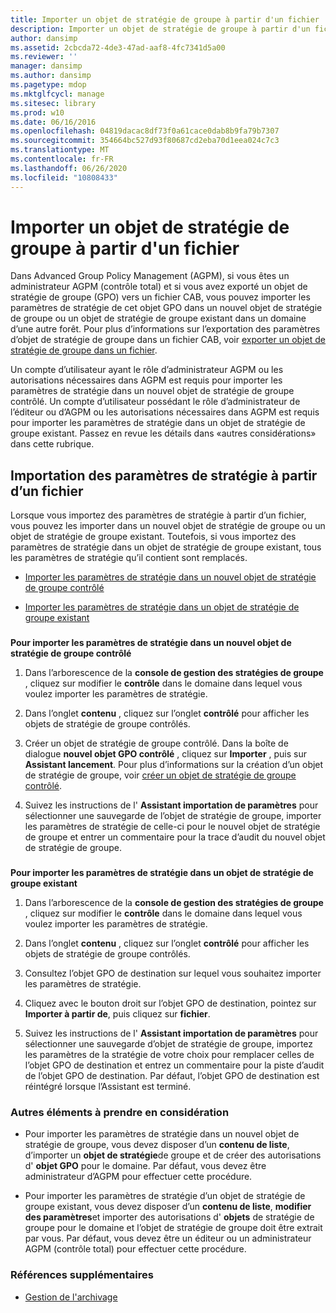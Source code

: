 ```yaml
---
title: Importer un objet de stratégie de groupe à partir d'un fichier
description: Importer un objet de stratégie de groupe à partir d'un fichier
author: dansimp
ms.assetid: 2cbcda72-4de3-47ad-aaf8-4fc7341d5a00
ms.reviewer: ''
manager: dansimp
ms.author: dansimp
ms.pagetype: mdop
ms.mktglfcycl: manage
ms.sitesec: library
ms.prod: w10
ms.date: 06/16/2016
ms.openlocfilehash: 04819dacac8df73f0a61cace0dab8b9fa79b7307
ms.sourcegitcommit: 354664bc527d93f80687cd2eba70d1eea024c7c3
ms.translationtype: MT
ms.contentlocale: fr-FR
ms.lasthandoff: 06/26/2020
ms.locfileid: "10808433"
---
```

# Importer un objet de stratégie de groupe à partir d'un fichier


Dans Advanced Group Policy Management (AGPM), si vous êtes un administrateur AGPM (contrôle total) et si vous avez exporté un objet de stratégie de groupe (GPO) vers un fichier CAB, vous pouvez importer les paramètres de stratégie de cet objet GPO dans un nouvel objet de stratégie de groupe ou un objet de stratégie de groupe existant dans un domaine d’une autre forêt. Pour plus d’informations sur l’exportation des paramètres d’objet de stratégie de groupe dans un fichier CAB, voir [exporter un objet de stratégie de groupe dans un fichier](export-a-gpo-to-a-file.md).

Un compte d’utilisateur ayant le rôle d’administrateur AGPM ou les autorisations nécessaires dans AGPM est requis pour importer les paramètres de stratégie dans un nouvel objet de stratégie de groupe contrôlé. Un compte d’utilisateur possédant le rôle d’administrateur de l’éditeur ou d’AGPM ou les autorisations nécessaires dans AGPM est requis pour importer les paramètres de stratégie dans un objet de stratégie de groupe existant. Passez en revue les détails dans «autres considérations» dans cette rubrique.

## Importation des paramètres de stratégie à partir d’un fichier


Lorsque vous importez des paramètres de stratégie à partir d’un fichier, vous pouvez les importer dans un nouvel objet de stratégie de groupe ou un objet de stratégie de groupe existant. Toutefois, si vous importez des paramètres de stratégie dans un objet de stratégie de groupe existant, tous les paramètres de stratégie qu’il contient sont remplacés.

-   [Importer les paramètres de stratégie dans un nouvel objet de stratégie de groupe contrôlé](#bkmk-new)

-   [Importer les paramètres de stratégie dans un objet de stratégie de groupe existant](#bkmk-existing)

### <a href="" id="bkmk-new"></a>

**Pour importer les paramètres de stratégie dans un nouvel objet de stratégie de groupe contrôlé**

1.  Dans l’arborescence de la **console de gestion des stratégies de groupe** , cliquez sur modifier le **contrôle** dans le domaine dans lequel vous voulez importer les paramètres de stratégie.

2.  Dans l’onglet **contenu** , cliquez sur l’onglet **contrôlé** pour afficher les objets de stratégie de groupe contrôlés.

3.  Créer un objet de stratégie de groupe contrôlé. Dans la boîte de dialogue **nouvel objet GPO contrôlé** , cliquez sur **Importer** , puis sur **Assistant lancement**. Pour plus d’informations sur la création d’un objet de stratégie de groupe, voir [créer un objet de stratégie de groupe contrôlé](create-a-new-controlled-gpo-agpm40.md).

4.  Suivez les instructions de l' **Assistant importation de paramètres** pour sélectionner une sauvegarde de l’objet de stratégie de groupe, importer les paramètres de stratégie de celle-ci pour le nouvel objet de stratégie de groupe et entrer un commentaire pour la trace d’audit du nouvel objet de stratégie de groupe.

### <a href="" id="bkmk-existing"></a>

**Pour importer les paramètres de stratégie dans un objet de stratégie de groupe existant**

1.  Dans l’arborescence de la **console de gestion des stratégies de groupe** , cliquez sur modifier le **contrôle** dans le domaine dans lequel vous voulez importer les paramètres de stratégie.

2.  Dans l’onglet **contenu** , cliquez sur l’onglet **contrôlé** pour afficher les objets de stratégie de groupe contrôlés.

3.  Consultez l’objet GPO de destination sur lequel vous souhaitez importer les paramètres de stratégie.

4.  Cliquez avec le bouton droit sur l’objet GPO de destination, pointez sur **Importer à partir de**, puis cliquez sur **fichier**.

5.  Suivez les instructions de l' **Assistant importation de paramètres** pour sélectionner une sauvegarde d’objet de stratégie de groupe, importez les paramètres de la stratégie de votre choix pour remplacer celles de l’objet GPO de destination et entrez un commentaire pour la piste d’audit de l’objet GPO de destination. Par défaut, l’objet GPO de destination est réintégré lorsque l’Assistant est terminé.

### Autres éléments à prendre en considération

-   Pour importer les paramètres de stratégie dans un nouvel objet de stratégie de groupe, vous devez disposer d’un **contenu de liste**, d’importer un **objet de stratégie**de groupe et de créer des autorisations d' **objet GPO** pour le domaine. Par défaut, vous devez être administrateur d’AGPM pour effectuer cette procédure.

-   Pour importer les paramètres de stratégie d’un objet de stratégie de groupe existant, vous devez disposer d’un **contenu de liste**, **modifier des paramètres**et importer des autorisations d' **objets** de stratégie de groupe pour le domaine et l’objet de stratégie de groupe doit être extrait par vous. Par défaut, vous devez être un éditeur ou un administrateur AGPM (contrôle total) pour effectuer cette procédure.

### Références supplémentaires

-   [Gestion de l'archivage](managing-the-archive-agpm40.md)

 

 





